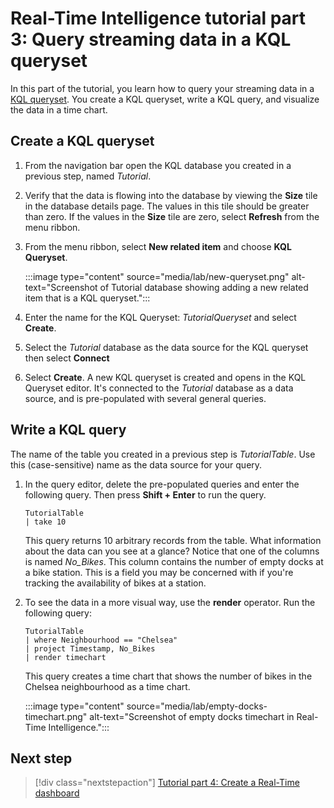 # Real-Time Intelligence tutorial part 3: Query streaming data in a KQL queryset

In this part of the tutorial, you learn how to query your streaming data in a [KQL queryset](https://learn.microsoft.com/en-us/fabric/real-time-intelligence/create-query-set). You create a KQL queryset, write a KQL query, and visualize the data in a time chart.

## Create a KQL queryset

1. From the navigation bar open the KQL database you created in a previous step, named *Tutorial*.
2. Verify that the data is flowing into the database by viewing the **Size** tile in the database details page. The values in this tile should be greater than zero. If the values in the **Size** tile are zero, select **Refresh** from the menu ribbon.
3. From the menu ribbon, select **New related item** and choose **KQL Queryset**.

    :::image type="content" source="media/lab/new-queryset.png" alt-text="Screenshot of Tutorial database showing adding a new related item that is a KQL queryset.":::

4. Enter the name for the KQL Queryset: *TutorialQueryset* and select **Create**.
5. Select the *Tutorial* database as the data source for the KQL queryset then select  **Connect**
6. Select **Create**.
    A new KQL queryset is created and opens in the KQL Queryset editor. It's connected to the *Tutorial* database as a data source, and is pre-populated with several general queries.

## Write a KQL query

The name of the table you created in a previous step is *TutorialTable*. Use this (case-sensitive) name as the data source for your query.

1. In the query editor, delete the pre-populated queries and enter the following query. Then press **Shift + Enter** to run the query.

    ```kusto
    TutorialTable
    | take 10
    ```

    This query returns 10 arbitrary records from the table. What information about the data can you see at a glance? Notice that one of the columns is named *No_Bikes*. This column contains the number of empty docks at a bike station. This is a field you may be concerned with if you're tracking the availability of bikes at a station.

2. To see the data in a more visual way, use the **render** operator. Run the following query:

    ```kusto
    TutorialTable
    | where Neighbourhood == "Chelsea"
    | project Timestamp, No_Bikes
    | render timechart
    ```

    This query creates a time chart that shows the number of bikes in the Chelsea neighbourhood as a time chart.

    :::image type="content" source="media/lab/empty-docks-timechart.png" alt-text="Screenshot of empty docks timechart in Real-Time Intelligence.":::

## Next step

> [!div class="nextstepaction"]
> [Tutorial part 4: Create a Real-Time dashboard](tutorial-4-create-dashboard.md)